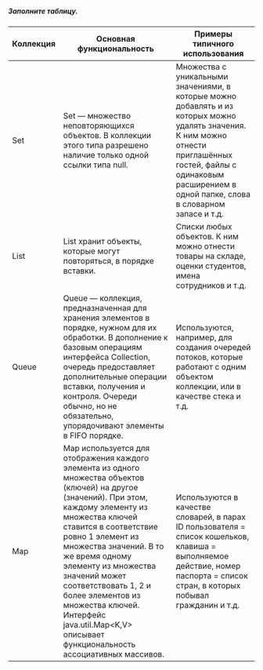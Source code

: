 ##### Заполните таблицу.

Коллекция | Основная функциональность |  Примеры типичного использования 
----------|---------------------------|--------------------------------------------------
Set       | Set — множество неповторяющихся объектов. В коллекции этого типа разрешено наличие только одной ссылки типа null. | Множества с уникальными значениями, в которые можно добавлять и из которых можно удалять значения. К ним можно отнести приглашённых гостей, файлы с одинаковым расширением в одной папке, слова в словарном запасе и т.д.          
List      | List хранит объекты, которые могут повторяться, в порядке вставки. | Списки любых объектов. К ним можно отнести товары на складе, оценки студентов, имена сотрудников и т.д.         
Queue     | Queue — коллекция, предназначенная для хранения элементов в порядке, нужном для их обработки. В дополнение к базовым операциям интерфейса Collection, очередь предоставляет дополнительные операции вставки, получения и контроля. Очереди обычно, но не обязательно, упорядочивают элементы в FIFO порядке. | Используются, например, для создания очередей потоков, которые работают с одним объектом коллекции, или в качестве стека и т.д.
Map       | Map используется для отображения каждого элемента из одного множества объектов (ключей) на другое (значений). При этом, каждому элементу из множества ключей ставится в соответствие ровно 1 элемент из множества значений. В то же время одному элементу из множества значений может соответствовать 1, 2 и более элементов из множества ключей. Интерфейс java.util.Map\<K,V> описывает функциональность ассоциативных массивов. | Используются в качестве словарей, в парах ID пользователя = список кошельков, клавиша = выполняемое действие, номер паспорта = список стран, в которых побывал гражданин и т.д.                       |          